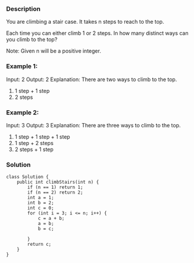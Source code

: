 
### Description
You are climbing a stair case. It takes n steps to reach to the top.

Each time you can either climb 1 or 2 steps. In how many distinct ways can you climb to the top?

Note: Given n will be a positive integer.

### Example 1:

Input: 2
Output: 2
Explanation: There are two ways to climb to the top.
1. 1 step + 1 step
2. 2 steps

### Example 2:

Input: 3
Output: 3
Explanation: There are three ways to climb to the top.
1. 1 step + 1 step + 1 step
2. 1 step + 2 steps
3. 2 steps + 1 step

### Solution
```
class Solution {
    public int climbStairs(int n) {
        if (n == 1) return 1;
        if (n == 2) return 2;
        int a = 1;
        int b = 2;
        int c = 0;
        for (int i = 3; i <= n; i++) {
            c = a + b;
            a = b;
            b = c;
            
        }
        return c;
    }
}
```